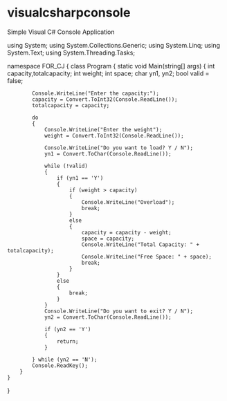 # visualcsharpconsole
Simple Visual C# Console Application

using System;
using System.Collections.Generic;
using System.Linq;
using System.Text;
using System.Threading.Tasks;

namespace FOR_CJ
{
    class Program
    {
        static void Main(string[] args)
        {
            int capacity,totalcapacity;
            int weight;
            int space;
            char yn1, yn2;
            bool valid = false;

            Console.WriteLine("Enter the capacity:");
            capacity = Convert.ToInt32(Console.ReadLine());
            totalcapacity = capacity;

            do
            {
                Console.WriteLine("Enter the weight");
                weight = Convert.ToInt32(Console.ReadLine());

                Console.WriteLine("Do you want to load? Y / N");
                yn1 = Convert.ToChar(Console.ReadLine());

                while (!valid)
                {
                    if (yn1 == 'Y')
                    {
                        if (weight > capacity)
                        {
                            Console.WriteLine("Overload");
                            break;
                        }
                        else
                        {
                            capacity = capacity - weight;
                            space = capacity;
                            Console.WriteLine("Total Capacity: " + totalcapacity);
                            Console.WriteLine("Free Space: " + space);
                            break;
                        }
                    }
                    else
                    {
                        break;
                    }
                }
                Console.WriteLine("Do you want to exit? Y / N");
                yn2 = Convert.ToChar(Console.ReadLine());

                if (yn2 == 'Y')
                {
                    return;
                }

            } while (yn2 == 'N');
            Console.ReadKey();
        }
    }
}
